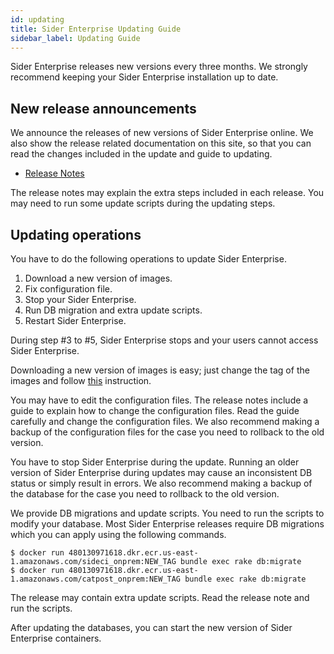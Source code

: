 ```yaml
---
id: updating
title: Sider Enterprise Updating Guide
sidebar_label: Updating Guide
---
```


Sider Enterprise releases new versions every three months. We strongly recommend keeping your Sider Enterprise installation up to date.

## New release announcements

We announce the releases of new versions of Sider Enterprise online. We also show the release related documentation on this site, so that you can read the changes included in the update and guide to updating.

- [Release Notes](./releases/index.md)

The release notes may explain the extra steps included in each release. You may need to run some update scripts during the updating steps.

## Updating operations

You have to do the following operations to update Sider Enterprise.

1. Download a new version of images.
2. Fix configuration file.
3. Stop your Sider Enterprise.
4. Run DB migration and extra update scripts.
5. Restart Sider Enterprise.

During step #3 to #5, Sider Enterprise stops and your users cannot access Sider Enterprise.

Downloading a new version of images is easy;
just change the tag of the images and follow [this](./containers.md#pulling-images) instruction.

You may have to edit the configuration files. The release notes include a guide to explain how to change the configuration files. Read the guide carefully and change the configuration files. We also recommend making a backup of the configuration files for the case you need to rollback to the old version.

You have to stop Sider Enterprise during the update. Running an older version of Sider Enterprise during updates may cause an inconsistent DB status or simply result in errors. We also recommend making a backup of the database for the case you need to rollback to the old version.

We provide DB migrations and update scripts. You need to run the scripts to modify your database. Most Sider Enterprise releases require DB migrations which you can apply using the following commands.

```
$ docker run 480130971618.dkr.ecr.us-east-1.amazonaws.com/sideci_onprem:NEW_TAG bundle exec rake db:migrate
$ docker run 480130971618.dkr.ecr.us-east-1.amazonaws.com/catpost_onprem:NEW_TAG bundle exec rake db:migrate
```

The release may contain extra update scripts. Read the release note and run the scripts.

After updating the databases, you can start the new version of Sider Enterprise containers.
